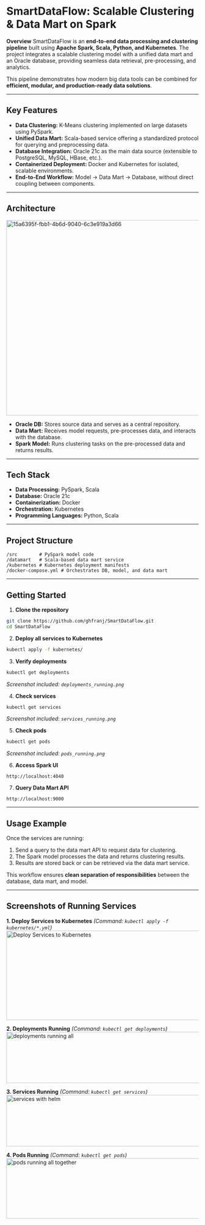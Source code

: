 # **SmartDataFlow: Scalable Clustering & Data Mart on Spark**

**Overview**
SmartDataFlow is an **end-to-end data processing and clustering pipeline** built using **Apache Spark, Scala, Python, and Kubernetes**. The project integrates a scalable clustering model with a unified data mart and an Oracle database, providing seamless data retrieval, pre-processing, and analytics.

This pipeline demonstrates how modern big data tools can be combined for **efficient, modular, and production-ready data solutions**.

---

## **Key Features**

* **Data Clustering:** K-Means clustering implemented on large datasets using PySpark.
* **Unified Data Mart:** Scala-based service offering a standardized protocol for querying and preprocessing data.
* **Database Integration:** Oracle 21c as the main data source (extensible to PostgreSQL, MySQL, HBase, etc.).
* **Containerized Deployment:** Docker and Kubernetes for isolated, scalable environments.
* **End-to-End Workflow:** Model → Data Mart → Database, without direct coupling between components.

---

## **Architecture**


<img width="750" height="512" alt="15a6395f-fbb1-4b6d-9040-6c3e919a3d66" src="https://github.com/user-attachments/assets/2f18b84b-857a-408b-8c24-72771868ffb7" />



* **Oracle DB:** Stores source data and serves as a central repository.
* **Data Mart:** Receives model requests, pre-processes data, and interacts with the database.
* **Spark Model:** Runs clustering tasks on the pre-processed data and returns results.

---

## **Tech Stack**

* **Data Processing:** PySpark, Scala
* **Database:** Oracle 21c
* **Containerization:** Docker
* **Orchestration:** Kubernetes
* **Programming Languages:** Python, Scala

---

## **Project Structure**

```
/src        # PySpark model code
/datamart   # Scala-based data mart service
/kubernetes # Kubernetes deployment manifests
/docker-compose.yml # Orchestrates DB, model, and data mart
```

---

## **Getting Started**

1. **Clone the repository**

```bash
git clone https://github.com/ghfranj/SmartDataFlow.git
cd SmartDataFlow
```

2. **Deploy all services to Kubernetes**

```bash
kubectl apply -f kubernetes/
```

3. **Verify deployments**

```bash
kubectl get deployments
```

*Screenshot included: `deployments_running.png`*

4. **Check services**

```bash
kubectl get services
```

*Screenshot included: `services_running.png`*

5. **Check pods**

```bash
kubectl get pods
```

*Screenshot included: `pods_running.png`*

6. **Access Spark UI**

```
http://localhost:4040
```

7. **Query Data Mart API**

```
http://localhost:9000
```

---

## **Usage Example**

Once the services are running:

1. Send a query to the data mart API to request data for clustering.
2. The Spark model processes the data and returns clustering results.
3. Results are stored back or can be retrieved via the data mart service.

This workflow ensures **clean separation of responsibilities** between the database, data mart, and model.

---

## **Screenshots of Running Services**

**1. Deploy Services to Kubernetes**
*(Command: `kubectl apply -f kubernetes/*.yml`)*
<img width="1055" height="234" alt="Deploy Services to Kubernetes" src="https://github.com/user-attachments/assets/64f0e4d3-20ba-47cf-b1ba-32fb53640fc6" />

**2. Deployments Running**
*(Command: `kubectl get deployments`)*
<img width="881" height="134" alt="deployments running all" src="https://github.com/user-attachments/assets/deafee3f-0f6a-4575-95d3-f4bf2ff5a899" />

**3. Services Running**
*(Command: `kubectl get services`)*
<img width="923" height="135" alt="services with helm" src="https://github.com/user-attachments/assets/3c5c018a-53b5-43e8-bead-2672d012cd40" />

**4. Pods Running**
*(Command: `kubectl get pods`)*
<img width="963" height="158" alt="pods running all together" src="https://github.com/user-attachments/assets/5e4701dd-58d5-440c-9307-fe7600d45fcd" />



